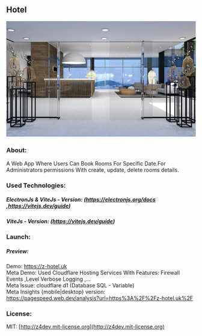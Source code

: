 ## Hotel

![Booking Hotel](./image/__hotel1.jpg)

### About:

A Web App Where Users Can Book Rooms For Specific Date.For Administrators permissions With create, update, delete rooms details.
<br/>

### Used Technologies:

##### ElectronJs & ViteJs - Version: (https://electronjs.org/docs ,https://vitejs.dev/guide)

##### ViteJs - Version: (https://vitejs.dev/guide)

### Launch:

##### Preview:

Demo: https://z-hotel.uk
<br/>
Meta Demo: Used Cloudflare Hosting Services With Features: Firewall Events ,Level Verbose Logging ,...
<br/>
Meta Issue: cloudflare d1 (Database SQL - Variable)
<br/>
Meta Insights {mobile|desktop} version: https://pagespeed.web.dev/analysis?url=https%3A%2F%2Fz-hotel.uk%2F

### License:

MIT: [http://z4dev.mit-license.org](http://z4dev.mit-license.org)
